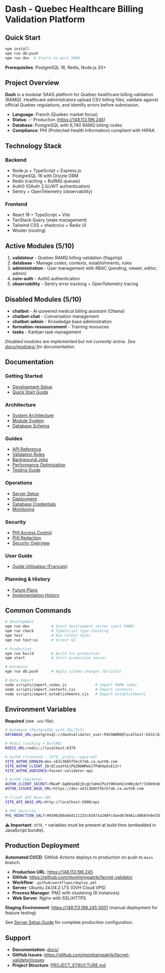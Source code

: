 # Dash - Quebec Healthcare Billing Validation Platform

## Quick Start

```bash
npm install
npm run db:push
npm run dev  # Starts on port 5000
```

**Prerequisites**: PostgreSQL 16, Redis, Node.js 20+

## Project Overview

**Dash** is a modular SAAS platform for Quebec healthcare billing validation (RAMQ). Healthcare administrators upload CSV billing files, validate against official Quebec regulations, and identify errors before submission.

- **Language**: French (Quebec market focus)
- **Status**: ✅ Production (https://148.113.196.245)
- **Database**: PostgreSQL with 6,740 RAMQ billing codes
- **Compliance**: PHI (Protected Health Information) compliant with HIPAA

## Technology Stack

### Backend
- Node.js + TypeScript + Express.js
- PostgreSQL 16 with Drizzle ORM
- Redis (caching + BullMQ queues)
- Auth0 (OAuth 2.0/JWT authentication)
- Sentry + OpenTelemetry (observability)

### Frontend
- React 18 + TypeScript + Vite
- TanStack Query (state management)
- Tailwind CSS + shadcn/ui + Radix UI
- Wouter (routing)

## Active Modules (5/10)

1. **validateur** - Quebec RAMQ billing validation (flagship)
2. **database** - Manage codes, contexts, establishments, rules
3. **administration** - User management with RBAC (pending, viewer, editor, admin)
4. **core-auth** - Auth0 authentication
5. **observability** - Sentry error tracking + OpenTelemetry tracing

## Disabled Modules (5/10)

- **chatbot** - AI-powered medical billing assistant (Ollama)
- **chatbot-chat** - Conversation management
- **chatbot-admin** - Knowledge base administration
- **formation-ressourcement** - Training resources
- **tasks** - Kanban task management

*Disabled modules are implemented but not currently active. See [docs/modules/](docs/modules/) for documentation.*

## Documentation

### Getting Started
- [Development Setup](docs/getting-started/DEVELOPMENT_SETUP.md)
- [Quick Start Guide](docs/getting-started/)

### Architecture
- [System Architecture](docs/architecture/ARCHITECTURE.md)
- [Module System](docs/modules/README.md)
- [Database Schema](docs/guides/DATABASE.md)

### Guides
- [API Reference](docs/guides/API.md)
- [Validation Rules](docs/modules/validateur/)
- [Background Jobs](docs/guides/BACKGROUND_JOBS.md)
- [Performance Optimization](docs/guides/PERFORMANCE.md)
- [Testing Guide](docs/guides/TESTING.md)

### Operations
- [Server Setup](docs/operations/SERVER_SETUP.md)
- [Deployment](docs/operations/DEPLOYMENT.md)
- [Database Credentials](docs/operations/DATABASE_CREDENTIALS.md)
- [Monitoring](docs/operations/OBSERVABILITY.md)

### Security
- [PHI Access Control](docs/security/PHI_ACCESS_CONTROL.md)
- [PHI Redaction](docs/security/PHI_REDACTION.md)
- [Security Overview](docs/security/README.md)

### User Guide
- [Guide Utilisateur (Français)](docs/guides/GUIDE_UTILISATEUR.md)

### Planning & History
- [Future Plans](docs/planning/)
- [Implementation History](docs/history/)

## Common Commands

```bash
# Development
npm run dev          # Start development server (port 5000)
npm run check        # TypeScript type checking
npm test             # Run Vitest tests
npm run test:ui      # Vitest UI

# Production
npm run build        # Build for production
npm start            # Start production server

# Database
npm run db:push      # Apply schema changes (Drizzle)

# Data Import
node scripts/import_codes.js             # Import RAMQ codes
node scripts/import_contexts.cjs         # Import contexts
node scripts/import_establishments.cjs   # Import establishments
```

## Environment Variables

**Required** (see `.env` file):

```bash
# Database (PostgreSQL with SSL/TLS)
DATABASE_URL=postgresql://dashvalidator_user:PASSWORD@localhost:5432/dashvalidator?sslmode=require

# Redis (caching + BullMQ)
REDIS_URL=redis://localhost:6379

# Auth0 (frontend - VITE_ prefix required)
VITE_AUTH0_DOMAIN=dev-x63i3b6hf5kch7ab.ca.auth0.com
VITE_AUTH0_CLIENT_ID=ECieaY4IiPbZNbWMoGJTPmD4pGsEi2rr
VITE_AUTH0_AUDIENCE=facnet-validator-api

# Auth0 (backend)
AUTH0_CLIENT_SECRET=fNxeP-Gq0kSe6EjEcgCYaHoCPoIYOKheH2sh0NjdefrlhOk9n6PUSg4te3likmk
AUTH0_ISSUER_BASE_URL=https://dev-x63i3b6hf5kch7ab.ca.auth0.com

# Client API Base URL
VITE_API_BASE_URL=http://localhost:5000/api

# PHI Security
PHI_REDACTION_SALT=99396260a8d4111225c83d71a260fcdaed678481cd868fe0e35b1969dc273f1b
```

**⚠️ Important**: `VITE_*` variables must be present at build time (embedded in JavaScript bundle).

## Production Deployment

**Automated CI/CD**: GitHub Actions deploys to production on push to `main` branch.

- **Production URL**: https://148.113.196.245
- **GitHub**: https://github.com/montignypatrik/facnet-validator
- **Workflow**: `.github/workflows/deploy.yml`
- **Server**: Ubuntu 24.04.2 LTS (OVH Cloud VPS)
- **Process Manager**: PM2 with clustering (6 instances)
- **Web Server**: Nginx with SSL/HTTPS

**Staging Environment**: https://148.113.196.245:3001 (manual deployment for feature testing)

See [Server Setup Guide](docs/operations/SERVER_SETUP.md) for complete production configuration.

## Support

- **Documentation**: [docs/](docs/)
- **GitHub Issues**: https://github.com/montignypatrik/facnet-validator/issues
- **Project Structure**: [PROJECT_STRUCTURE.md](PROJECT_STRUCTURE.md)
